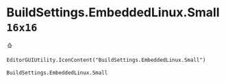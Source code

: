 # BuildSettings.EmbeddedLinux.Small `16x16`
<img src="/img/BuildSettings.EmbeddedLinux.Small.png" width=16 height=16>

``` CSharp
EditorGUIUtility.IconContent("BuildSettings.EmbeddedLinux.Small")
```
```
BuildSettings.EmbeddedLinux.Small
```
